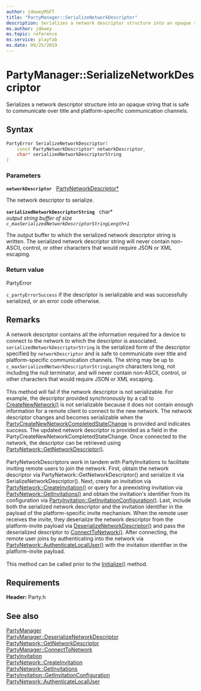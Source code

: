 ```yaml
---
author: jdeweyMSFT
title: "PartyManager::SerializeNetworkDescriptor"
description: Serializes a network descriptor structure into an opaque string that is safe to communicate over title and platform-specific communication channels.
ms.author: jdewey
ms.topic: reference
ms.service: playfab
ms.date: 09/25/2019
---
```


# PartyManager::SerializeNetworkDescriptor  

Serializes a network descriptor structure into an opaque string that is safe to communicate over title and platform-specific communication channels.  

## Syntax  
  
```cpp
PartyError SerializeNetworkDescriptor(  
    const PartyNetworkDescriptor* networkDescriptor,  
    char* serializedNetworkDescriptorString  
)  
```  
  
### Parameters  
  
**`networkDescriptor`** &nbsp; [PartyNetworkDescriptor*](../../../structs/partynetworkdescriptor.md)  
  
The network descriptor to serialize.  
  
**`serializedNetworkDescriptorString`** &nbsp; char*  
*output string buffer of size `c_maxSerializedNetworkDescriptorStringLength+1`*  
  
The output buffer to which the serialized network descriptor string is written. The serialized network descriptor string will never contain non-ASCII, control, or other characters that would require JSON or XML escaping.  
  
  
### Return value  
PartyError
  
```c_partyErrorSuccess``` if the descriptor is serializable and was successfully serialized, or an error code otherwise.
  
## Remarks  
  
A network descriptor contains all the information required for a device to connect to the network to which the descriptor is associated. `serializedNetworkDescriptorString` is the serialized form of the descriptor specified by `networkDescriptor` and is safe to communicate over title and platform-specific communication channels. The string may be up to ```c_maxSerializedNetworkDescriptorStringLength``` characters long, not including the null terminator, and will never contain non-ASCII, control, or other characters that would require JSON or XML escaping. <br /><br /> This method will fail if the network descriptor is not serializable. For example, the descriptor provided synchronously by a call to [CreateNewNetwork()](partymanager_createnewnetwork.md) is not serializable because it does not contain enough information for a remote client to connect to the new network. The network descriptor changes and becomes serializable when the [PartyCreateNewNetworkCompletedStateChange](../../../structs/partycreatenewnetworkcompletedstatechange.md) is provided and indicates success. The updated network descriptor is provided as a field in the PartyCreateNewNetworkCompletedStateChange. Once connected to the network, the descriptor can be retrieved using [PartyNetwork::GetNetworkDescriptor()](../../PartyNetwork/methods/partynetwork_getnetworkdescriptor.md).   <br /><br /> PartyNetworkDescriptors work in tandem with PartyInvitations to facilitate inviting remote users to join the network. First, obtain the network descriptor via PartyNetwork::GetNetworkDescriptor() and serialize it via SerializeNetworkDescriptor(). Next, create an invitation via [PartyNetwork::CreateInvitation()](../../PartyNetwork/methods/partynetwork_createinvitation.md) or query for a preexisting invitation via [PartyNetwork::GetInvitations()](../../PartyNetwork/methods/partynetwork_getinvitations.md) and obtain the invitation's identifier from its configuration via [PartyInvitation::GetInvitationConfiguration()](../../PartyInvitation/methods/partyinvitation_getinvitationconfiguration.md). Last, include both the serialized network descriptor and the invitation identifier in the payload of the platform-specific invite mechanism. When the remote user receives the invite, they deserialize the network descriptor from the platform-invite payload via [DeserializeNetworkDescriptor()](partymanager_deserializenetworkdescriptor.md) and pass the deserialized descriptor to [ConnectToNetwork()](partymanager_connecttonetwork.md). After connecting, the remote user joins by authenticating into the network via [PartyNetwork::AuthenticateLocalUser()](../../PartyNetwork/methods/partynetwork_authenticatelocaluser.md) with the invitation identifier in the platform-invite payload.   <br /><br /> This method can be called prior to the [Initialize()](partymanager_initialize.md) method.
  
## Requirements  
  
**Header:** Party.h
  
## See also  
[PartyManager](../partymanager.md)  
[PartyManager::DeserializeNetworkDescriptor](partymanager_deserializenetworkdescriptor.md)  
[PartyNetwork::GetNetworkDescriptor](../../PartyNetwork/methods/partynetwork_getnetworkdescriptor.md)  
[PartyManager::ConnectToNetwork](partymanager_connecttonetwork.md)  
[PartyInvitation](../../PartyInvitation/partyinvitation.md)  
[PartyNetwork::CreateInvitation](../../PartyNetwork/methods/partynetwork_createinvitation.md)  
[PartyNetwork::GetInvitations](../../PartyNetwork/methods/partynetwork_getinvitations.md)  
[PartyInvitation::GetInvitationConfiguration](../../PartyInvitation/methods/partyinvitation_getinvitationconfiguration.md)  
[PartyNetwork::AuthenticateLocalUser](../../PartyNetwork/methods/partynetwork_authenticatelocaluser.md)
  
  
